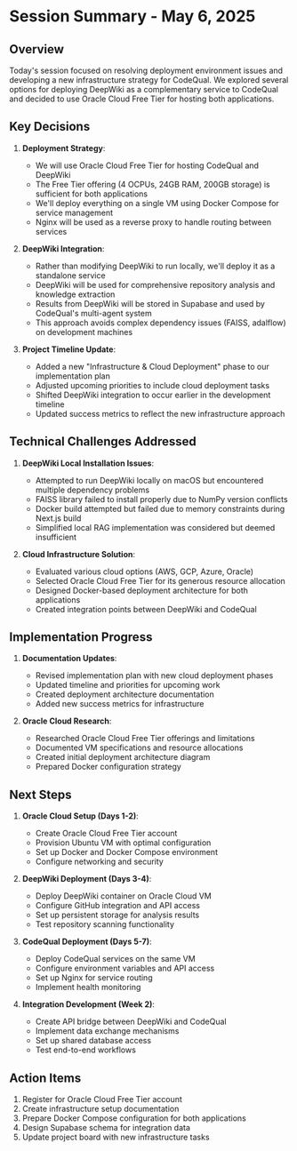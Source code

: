 # Session Summary - May 6, 2025

## Overview

Today's session focused on resolving deployment environment issues and developing a new infrastructure strategy for CodeQual. We explored several options for deploying DeepWiki as a complementary service to CodeQual and decided to use Oracle Cloud Free Tier for hosting both applications.

## Key Decisions

1. **Deployment Strategy**:
   - We will use Oracle Cloud Free Tier for hosting CodeQual and DeepWiki
   - The Free Tier offering (4 OCPUs, 24GB RAM, 200GB storage) is sufficient for both applications
   - We'll deploy everything on a single VM using Docker Compose for service management
   - Nginx will be used as a reverse proxy to handle routing between services

2. **DeepWiki Integration**:
   - Rather than modifying DeepWiki to run locally, we'll deploy it as a standalone service
   - DeepWiki will be used for comprehensive repository analysis and knowledge extraction
   - Results from DeepWiki will be stored in Supabase and used by CodeQual's multi-agent system
   - This approach avoids complex dependency issues (FAISS, adalflow) on development machines

3. **Project Timeline Update**:
   - Added a new "Infrastructure & Cloud Deployment" phase to our implementation plan
   - Adjusted upcoming priorities to include cloud deployment tasks
   - Shifted DeepWiki integration to occur earlier in the development timeline
   - Updated success metrics to reflect the new infrastructure approach

## Technical Challenges Addressed

1. **DeepWiki Local Installation Issues**:
   - Attempted to run DeepWiki locally on macOS but encountered multiple dependency problems
   - FAISS library failed to install properly due to NumPy version conflicts
   - Docker build attempted but failed due to memory constraints during Next.js build
   - Simplified local RAG implementation was considered but deemed insufficient

2. **Cloud Infrastructure Solution**:
   - Evaluated various cloud options (AWS, GCP, Azure, Oracle)
   - Selected Oracle Cloud Free Tier for its generous resource allocation
   - Designed Docker-based deployment architecture for both applications
   - Created integration points between DeepWiki and CodeQual

## Implementation Progress

1. **Documentation Updates**:
   - Revised implementation plan with new cloud deployment phases
   - Updated timeline and priorities for upcoming work
   - Created deployment architecture documentation
   - Added new success metrics for infrastructure

2. **Oracle Cloud Research**:
   - Researched Oracle Cloud Free Tier offerings and limitations
   - Documented VM specifications and resource allocations
   - Created initial deployment architecture diagram
   - Prepared Docker configuration strategy

## Next Steps

1. **Oracle Cloud Setup (Days 1-2)**:
   - Create Oracle Cloud Free Tier account
   - Provision Ubuntu VM with optimal configuration
   - Set up Docker and Docker Compose environment
   - Configure networking and security

2. **DeepWiki Deployment (Days 3-4)**:
   - Deploy DeepWiki container on Oracle Cloud VM
   - Configure GitHub integration and API access
   - Set up persistent storage for analysis results
   - Test repository scanning functionality

3. **CodeQual Deployment (Days 5-7)**:
   - Deploy CodeQual services on the same VM
   - Configure environment variables and API access
   - Set up Nginx for service routing
   - Implement health monitoring

4. **Integration Development (Week 2)**:
   - Create API bridge between DeepWiki and CodeQual
   - Implement data exchange mechanisms
   - Set up shared database access
   - Test end-to-end workflows

## Action Items

1. Register for Oracle Cloud Free Tier account
2. Create infrastructure setup documentation
3. Prepare Docker Compose configuration for both applications
4. Design Supabase schema for integration data
5. Update project board with new infrastructure tasks